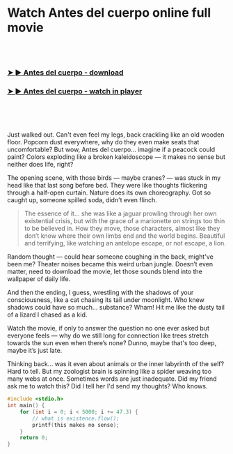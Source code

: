 <h1>Watch Antes del cuerpo online full movie</h1>


<br><br>

<h3><a href="https://Pariss-nistpavapho1986.github.io/meuwoyegsr/">➤ ► Antes del cuerpo - download</a></h3> 
<h3><a href="https://Pariss-nistpavapho1986.github.io/meuwoyegsr/">➤ ► Antes del cuerpo - watch in player</a></h3>


<br><br><br>


Just walked out. Can't even feel my legs, back crackling like an old wooden floor. Popcorn dust everywhere, why do they even make seats that uncomfortable? But wow, Antes del cuerpo... imagine if a peacock could paint? Colors exploding like a broken kaleidoscope — it makes no sense but neither does life, right?

The opening scene, with those birds — maybe cranes? — was stuck in my head like that last song before bed. They were like thoughts flickering through a half-open curtain. Nature does its own choreography. Got so caught up, someone spilled soda, didn't even flinch.

> The essence of it... she was like a jaguar prowling through her own existential crisis, but with the grace of a marionette on strings too thin to be believed in. How they move, those characters, almost like they don’t know where their own limbs end and the world begins. Beautiful and terrifying, like watching an antelope escape, or not escape, a lion.

Random thought — could hear someone coughing in the back, might've been me? Theater noises became this weird urban jungle. Doesn’t even matter, need to download the movie, let those sounds blend into the wallpaper of daily life.

And then the ending, I guess, wrestling with the shadows of your consciousness, like a cat chasing its tail under moonlight. Who knew shadows could have so much... substance? Wham! Hit me like the dusty tail of a lizard I chased as a kid.

Watch the movie, if only to answer the question no one ever asked but everyone feels — why do we still long for connection like trees stretch towards the sun even when there’s none? Dunno, maybe that's too deep, maybe it’s just late.

Thinking back... was it even about animals or the inner labyrinth of the self? Hard to tell. But my zoologist brain is spinning like a spider weaving too many webs at once. Sometimes words are just inadequate. Did my friend ask me to watch this? Did I tell her I'd send my thoughts? Who knows.

```c
#include <stdio.h>
int main() {
    for (int i = 0; i < 5000; i += 47.3) {
        // what is existence.flow();
        printf(this makes no sense);
    }
    return 0;
}
```
